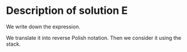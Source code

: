 Description of solution E
===========

We write down the expression.
 
We translate it into reverse Polish notation. 
Then we consider it using the stack.